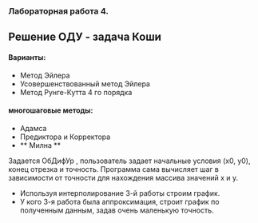 ### Лабораторная работа 4.
## Решение ОДУ - задача Коши

#### Варианты:
* Метод Эйлера
* Усовершенствованный метод Эйлера
* Метод Рунге-Кутта 4 го порядка
#### многошаговые методы:
* Адамса
* Предиктора и Корректора
* ** Милна **

Задается ОбДифУр , пользователь задает начальные условия (x0, y0), конец отрезка и точность.
Программа сама вычисляет шаг в зависимости от точности для нахождения массива значений x и y.
* Используя интерполирование 3-й работы строим график.
* У кого 3-я работа была аппроксимация, строит график по полученным данным, задав очень маленькую точность.
